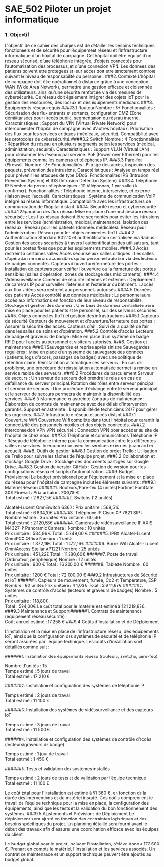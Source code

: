 # SAE_502 Piloter un projet informatique
### 1. Objectif
L'objectif de ce cahier des charges est de détailler les besoins techniques, fonctionnels et de sécurité pour l’équipement réseau et l’infrastructure informatique d’un hôpital de campagne. Cet hôpital doit être équipé d’un réseau sécurisé, d’une téléphonie intégrée, d’objets connectés pour l’automatisation des processus, et d’une connexion VPN. Les données des patients doivent être protégées et leur accès doit être strictement contrôlé suivant le niveau de responsabilité du personnel.
###2. Contexte
L’hôpital de campagne doit être opérationnel à distance grâce à une conception WAN (Wide Area Network), permettre une gestion efficace et cloisonnée des utilisateurs, ainsi qu'une sécurité renforcée via des mesures de cybersécurité. Ce réseau doit également intégrer des objets IoT pour la gestion des ressources, des locaux et des équipements médicaux.
###3. Équipements réseau requis
####3.1 Routeur
Nombre : 8+
Fonctionnalités : Sécurisation des flux entrants et sortants, configuration DMZ (Zone démilitarisée) pour l’accès public, segmentation du réseau interne.
Caractéristiques :
Support du VPN (Virtual Private Network) pour interconnecter l’hôpital de campagne avec d'autres hôpitaux.
Priorisation des flux pour les services critiques (médicaux, sécurité).
Compatibilité avec les protocoles de cybersécurité.
####3.2 Switch
Nombre : 4
Fonctionnalités : Répartition du réseau en plusieurs segments selon les services (médical, administration, sécurité).
Caractéristiques :
Support VLAN (Virtual LAN) pour cloisonner les réseaux par service.
PoE (Power over Ethernet) pour les équipements comme les caméras et téléphones IP.
###3.3 Pare-feu (Firewall)
Nombre : 3+
Fonctionnalités : Filtrage des accès, inspection des paquets, prévention des intrusions.
Caractéristiques :
Analyse en temps réel pour prévenir les attaques de type DDoS.
Fonctionnalités IPS (Intrusion Prevention System) et IDS (Intrusion Detection System).
###3.4 Téléphonie IP
Nombre de postes téléphoniques : 10 téléphones, 1 par salle (à confirmer).
Fonctionnalités : Téléphonie interne, interservice, et externe (liaison avec l’accueil).
Caractéristiques :
Système de communication VoIP intégré au réseau informatique.
Compatibilité avec les infrastructures de communication de l’hôpital distant.
###4. Sécurité réseau et cybersécurité
###4.1 Séparation des flux réseau
Mise en place d’une architecture réseau sécurisée : Les flux réseau doivent être segmentés pour éviter les intrusions entre les services (administration, médical, maintenance).
Isolation des réseaux :
Réseau pour les patients (données médicales).
Réseau pour l’administration.
Réseau pour les objets connectés (IoT).
###4.2 Authentification
Standard 802.1X et authentification centralisée via Radius : Gestion des accès sécurisés à travers l’authentification des utilisateurs, tant pour les postes fixes que pour les équipements mobiles.
###4.3 Accès restreint à certaines salles
Accès sécurisé aux salles critiques : Les salles d’opération ne seront accessibles qu’au personnel autorisé via des lecteurs de badges connectés.
Capteurs d’ouverture/fermeture des portes : Installation de capteurs pour vérifier l’ouverture ou la fermeture des portes sensibles (salles d’opération, zones de stockage des médicaments).
###4.4 Vidéosurveillance
Caméras de sécurité internes et externes : Déploiement de caméras IP pour surveiller l’intérieur et l’extérieur du bâtiment. L’accès aux flux vidéos sera restreint aux personnels autorisés.
###4.5 Données des patients
Accès contrôlé aux données médicales : Le personnel aura accès aux informations en fonction de leur niveau de responsabilité.
Stockage et gestion des données : Une base de données centralisée sera mise en place pour les patients et le personnel, sur des serveurs sécurisés.
###5. Objets connectés (IoT) et gestion des infrastructures
###5.1 Capteurs de sécurité
Capteurs de mouvement et d’ouverture/fermeture des portes : Assurer la sécurité des accès.
Capteurs d’air : Suivi de la qualité de l’air dans les salles de soins et d’opération.
###5.2 Contrôle d'accès
Lecteurs de badge et graveurs de badge : Mise en place d’un système de badge RFID pour l’accès au personnel et visiteurs autorisés.
###6. Gestion et maintenance
###6.1 Sauvegardes et reprise après sinistre
Sauvegardes régulières : Mise en place d’un système de sauvegarde des données (patients, logs d'accès, passages de badges) avec une politique de rétention claire.
Réinstallation automatique des serveurs : En cas de problème, une procédure de réinstallation automatisée permet la remise en service rapide des serveurs.
###6.2 Procédures de basculement
Serveur de secours : Un serveur de secours doit prendre le relais en cas de défaillance du serveur principal.
Rotation des rôles entre serveur principal et serveur de secours : Une procédure d’échange entre le serveur principal et le serveur de secours permettra de maintenir la disponibilité des services.
###6.3 Maintenance et astreinte
Contrats de maintenance : Élaboration de contrats de maintenance avec des délais d’intervention garantis.
Support en astreinte : Disponibilité de techniciens 24/7 pour gérer les urgences.
###7. Infrastructure réseau et accès distant
###7.1 Couverture Wifi
Couverture Wifi complète dans tout l’hôpital pour garantir la connectivité des personnels mobiles et des objets connectés.
###7.2 Interconnexion VPN
VPN sécurisé : Connexion VPN pour accéder au site de l'hôpital de chez nous.
###7.3 Téléphonie et communications
Téléphonie IP : Réseau de téléphonie interne pour la communication entre les différentes salles et services.
Interconnexion avec les services externes (standard et accueil).
###8. Outils de gestion
###8.1 Gestion de projet
Trello : Utilisation de Trello pour suivre les tâches de l’équipe projet.
###8.2 Collaboration et stockage
Google Drive : Stockage des documents partagés sur Google Drive.
###8.3 Gestion de version
GitHub : Gestion de version pour les configurations réseau et scripts d’automatisation.
###9. Budget Prévisionnel
Le budget prévisionnel pour l'équipement et la mise en place du réseau pour l'hôpital de campagne inclut les éléments suivants :
###9.1 Matériel Réseau
######1. Routeurs/Pare-feu (4 unités) 
Fortinet FortiGate 30E Firewall : 
   Prix unitaire : 706,79 €  
   Total estimé : 2 827,15€
######2. Switchs (12 unités) 

​​Alcatel-Lucent OmniSwitch 6360 : 
   Prix unitaire : 569,51€  
   Total estimé : 6 834,10€
######3. Téléphone IP
Cisco CP 7821 SIP : 
   Nombre estimé : 35 unités 
   Prix unitaire : 60,59€  
   Total estimé : 2 120,58€
######4. Caméras de vidéosurveillance IP 
AXIS M4327-P Panoramic Camera : 
   Nombre  : 10 unités  
   Prix unitaire : 534,96 €
   Total  : 5 349,60 €
######5. IPBX
Alcatel-Lucent OmniPCX Office
   Nombre  : 1 unité  
   Prix unitaire : 1 372,16€
   Total : 1 372,16€
######6. Borne Wifi
Alcatel-Lucent OmniAccess Stellar AP1221
   Nombre : 25 unités  
   Prix unitaire : 451,22€
   Total : 11 280,60€
######7. Poste de travail (Ordinateur, périphérique)
   Nombre : 12 unités  
   Prix unitaire : 900 €
   Total : 16 200,00 €
######8. Tablette
   Nombre : 60 unités  
   Prix unitaire : 1200 €
   Total : 72 000,00 €
###9.2 Infrastructures de Sécurité et IoT
######1. Capteurs de mouvement, fumée, Co2 et Température, ESP   
   Nombre : 60 unités
   Prix unitaire : 44,03€ 
   Total : 2 641,68€
######2. Systèmes de contrôle d'accès (lecteurs et graveurs de badges) 
   Nombre : 5 unités  
   Prix unitaire : 118,80€  
   Total : 594,00€
Le coût total pour le matériel est estimé à 121 219,87€.
###9.3 Maintenance et Support
######1. Contrats de maintenance (équipement réseau sécurité)  
   Coût annuel estimé : 17 258 €
###9.4 Coûts d'Installation et de Déploiement

L'installation et la mise en place de l'infrastructure réseau, des équipements IoT, ainsi que la configuration des systèmes de sécurité et de téléphonie IP seront assurées par l'équipe technique. Les coûts d'installation sont détaillés comme suit :

######1. Installation des équipements réseau (routeurs, switchs, pare-feu)
  
   Nombre d'unités : 15  
   Temps estimé : 5 jours de travail   
   Total estimé : 17 210 €

######2. Installation et configuration des systèmes de téléphonie IP
 
   Temps estimé : 2 jours de travail   
   Total estimé : 11 100 €

######3. Installation des systèmes de vidéosurveillance et des capteurs IoT
  
   Temps estimé : 3 jours de travail   
   Total estimé : 11 500 €

######4. Installation et configuration des systèmes de contrôle d’accès (lecteurs/graveurs de badge) 
 
   Temps estimé : 1 jour de travail  
   Total estimé : 1 450 €

######5. Tests et validation des systèmes installés 
 
   Temps estimé : 2 jours de tests et de validation par l’équipe technique   
   Total estimé : 11 100 €

Le coût total pour l'installation est estimé à 51 360 €, en fonction de la durée des interventions et du matériel installé. Ces coûts comprennent le travail de l’équipe technique pour la mise en place, la configuration des équipements, ainsi que les tests et la validation du bon fonctionnement des systèmes.
###9.5 Ajustements et Prévisions de Déploiement
Le déploiement sera ajusté en fonction des contraintes logistiques et des besoins spécifiques du projet. Un planning détaillé sera fourni avant le début des travaux afin d'assurer une coordination efficace avec les équipes du client.

Le budget global pour le projet, incluant l'installation, s'élève donc à 172 580 €. Prenant en compte le matériel, l'installation et les services associés. Un contrat de maintenance et un support technique peuvent être ajoutés au budget global. 
